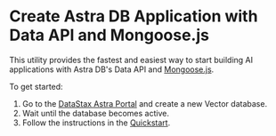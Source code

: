 # Create Astra DB Application with Data API and Mongoose.js

This utility provides the fastest and easiest way to start building AI applications with Astra DB's Data API and [Mongoose.js](https://mongoosejs.com/).

To get started:

1. Go to the [DataStax Astra Portal](https://astra.datastax.com/) and create a new Vector database.
1. Wait until the database becomes active.
1. Follow the instructions in the [Quickstart](https://docs.datastax.com/en/astra/astra-db-vector/api-reference/data-api-with-mongoosejs.html#quickstart).
